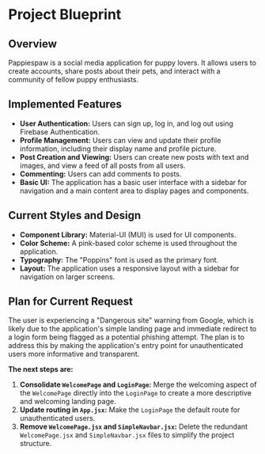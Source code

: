 # Project Blueprint

## Overview

Pappiespaw is a social media application for puppy lovers. It allows users to create accounts, share posts about their pets, and interact with a community of fellow puppy enthusiasts.

## Implemented Features

*   **User Authentication:** Users can sign up, log in, and log out using Firebase Authentication.
*   **Profile Management:** Users can view and update their profile information, including their display name and profile picture.
*   **Post Creation and Viewing:** Users can create new posts with text and images, and view a feed of all posts from all users.
*   **Commenting:** Users can add comments to posts.
*   **Basic UI:** The application has a basic user interface with a sidebar for navigation and a main content area to display pages and components.

## Current Styles and Design

*   **Component Library:** Material-UI (MUI) is used for UI components.
*   **Color Scheme:** A pink-based color scheme is used throughout the application.
*   **Typography:** The "Poppins" font is used as the primary font.
*   **Layout:** The application uses a responsive layout with a sidebar for navigation on larger screens.

## Plan for Current Request

The user is experiencing a "Dangerous site" warning from Google, which is likely due to the application's simple landing page and immediate redirect to a login form being flagged as a potential phishing attempt. The plan is to address this by making the application's entry point for unauthenticated users more informative and transparent.

**The next steps are:**

1.  **Consolidate `WelcomePage` and `LoginPage`:** Merge the welcoming aspect of the `WelcomePage` directly into the `LoginPage` to create a more descriptive and welcoming landing page.
2.  **Update routing in `App.jsx`:** Make the `LoginPage` the default route for unauthenticated users.
3.  **Remove `WelcomePage.jsx` and `SimpleNavbar.jsx`:** Delete the redundant `WelcomePage.jsx` and `SimpleNavbar.jsx` files to simplify the project structure.
